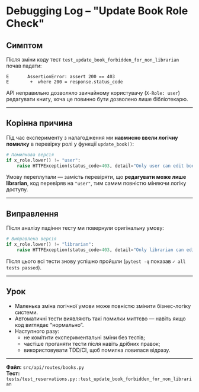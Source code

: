 # Debugging Log – "Update Book Role Check"

## Симптом
Після зміни коду тест `test_update_book_forbidden_for_non_librarian` почав падати:

```
E       AssertionError: assert 200 == 403
E        +  where 200 = response.status_code
```

API неправильно дозволяло звичайному користувачу (`X-Role: user`) редагувати книгу, хоча це повинно бути дозволено лише бібліотекарю.

---

## Корінна причина
Під час експерименту з налагодження ми **навмисно ввели логічну помилку** в перевірку ролі у функції `update_book()`:

```python
# Помилкова версія
if x_role.lower() != "user":
    raise HTTPException(status_code=403, detail="Only user can edit books")
```

Умову переплутали — замість перевіряти, що **редагувати може лише librarian**, код перевіряв на `"user"`, тим самим повністю міняючи логіку доступу.

---

## Виправлення
Після аналізу падіння тесту ми повернули оригінальну умову:

```python
# Виправлена версія
if x_role.lower() != "librarian":
    raise HTTPException(status_code=403, detail="Only librarian can edit books")
```

Після цього всі тести знову успішно пройшли (`pytest -q` показав `✓ all tests passed`).

---

## Урок
- Маленька зміна логічної умови може повністю змінити бізнес-логіку системи.  
- Автоматичні тести виявляють такі помилки миттєво — навіть якщо код виглядає “нормально”.
- Наступного разу:
  - не комітити експериментальні зміни без тестів;
  - частіше проганяти тести після навіть дрібних правок;
  - використовувати TDD/CI, щоб помилка ловилася відразу.

---

**Файл:** `src/api/routes/books.py`  
**Тест:** `tests/test_reservations.py::test_update_book_forbidden_for_non_librarian` 
